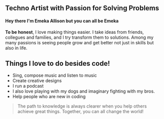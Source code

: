 ## Techno Artist with Passion for Solving Problems

#### Hey there I'm Emeka Allison but you can all be Emeka
**To be honest**, I love making things easier. I take ideas from friends, collegues and families, and I try transform them to solutions. Among my many passions is seeing people grow and get better not just in skills but also in life.

## Things I love to do besides code!

  - Sing, compose music and listen to music
  - Create creative designs
  - I run a podcast
  - I also love playing with my dogs and imaginary fighting with my bros.
  - Help people who are new in coding
  
> The path to knowledge is always clearer
> when you help others achieve great things.
> Together, you can all change the world!
